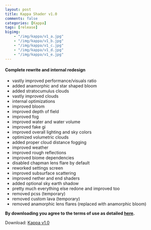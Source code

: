 ```yaml
---
layout: post
title: Kappa Shader v1.0
comments: false
categories: [Kappa]
tags: [release]
bigimg: 
    - "/img/kappa/v1_a.jpg"
    - "/img/kappa/v1_b.jpg"
    - "/img/kappa/v1_c.jpg"
    - "/img/kappa/v1_d.jpg"
    - "/img/kappa/v1_e.jpg"
---
```


#### Complete rewrite and internal redesign

* vastly improved performance/visuals ratio
* added anamorphic and star shaped bloom
* added stratocumulus clouds
* vastly improved clouds
* internal optimizations
* improved bloom
* improved depth of field
* improved fog
* improved water and water volume
* improved fake gi
* improved overall lighting and sky colors
* optimized volumetric clouds
* added proper cloud distance fogging
* improved weather
* improved rough reflections
* improved biome dependencies
* disabled chapman lens flare by default
* reworked settings screen
* improved subsurface scattering
* improved nether and end shaders
* added optional sky earth shadow
* pretty much everything else redone and improved too
* removed pcss (temporary)
* removed custom lava (temporary)
* removed anamorphic lens flares (replaced with anamorphic bloom)

**By downloading you agree to the terms of use as detailed [here](https://rre36.github.io/kappa_shader_web/license/).**

Download: [Kappa v1.0](https://github.com/rre36/kappa_shader_web/releases/download/v1.0/Kappa_v1.0.zip)
